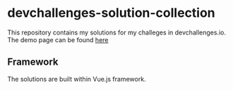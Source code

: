 # devchallenges-solution-collection

This repository contains my solutions for my challeges in devchallenges.io.
The demo page can be found [here](https://rjason13.github.io/devchallenges-solution-collection/)

## Framework

The solutions are built within Vue.js framework.

